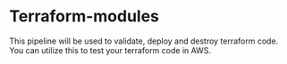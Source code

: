 # Terraform-modules

This pipeline will be used to validate, deploy and destroy terraform code. You can utilize this to test your terraform code in AWS.
